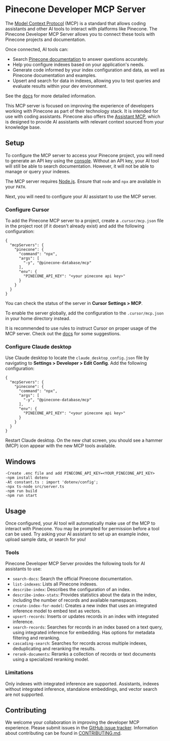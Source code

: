 # Pinecone Developer MCP Server

The [Model Context Protocol](https://modelcontextprotocol.io/introduction) (MCP) is a standard that allows coding assistants and other AI tools to interact with platforms like Pinecone. The Pinecone Developer MCP Server allows you to connect these tools with Pinecone projects and documentation.

Once connected, AI tools can:
* Search [Pinecone documentation](https://docs.pinecone.io) to answer questions accurately.
* Help you configure indexes based on your application's needs.
* Generate code informed by your index configuration and data, as well as Pinecone documentation and examples.
* Upsert and search for data in indexes, allowing you to test queries and evaluate results within your dev environment.

See the [docs](https://docs.pinecone.io/guides/operations/mcp-server) for more detailed information.

This MCP server is focused on improving the experience of developers working with Pinecone as part of their technology stack. It is intended for use with coding assistants. Pinecone also offers the [Assistant MCP](https://github.com/pinecone-io/assistant-mcp), which is designed to provide AI assistants with relevant context sourced from your knowledge base.

## Setup

To configure the MCP server to access your Pinecone project, you will need to generate an API key using the [console](https://app.pinecone.io). Without an API key, your AI tool will still be able to search documentation. However, it will not be able to manage or query your indexes.

The MCP server requires [Node.js](https://nodejs.org). Ensure that `node` and `npx` are available in your `PATH`.

Next, you will need to configure your AI assistant to use the MCP server.

### Configure Cursor

To add the Pinecone MCP server to a project, create a `.cursor/mcp.json` file in the project root (if it doesn't already exist) and add the following configuration:

```
{
  "mcpServers": {
    "pinecone": {
      "command": "npx",
      "args": [
        "-y", "@pinecone-database/mcp"
      ],
      "env": {
        "PINECONE_API_KEY": "<your pinecone api key>"
      }
    }
  }
}
```

You can check the status of the server in **Cursor Settings > MCP**.

To enable the server globally, add the configuration to the `.cursor/mcp.json` in your home directory instead.

It is recommended to use rules to instruct Cursor on proper usage of the MCP server. Check out the [docs](https://docs.pinecone.io/guides/operations/mcp-server#configure-cursor) for some suggestions.

### Configure Claude desktop

Use Claude desktop to locate the `claude_desktop_config.json` file by navigating to **Settings > Developer > Edit Config**. Add the following configuration:

```
{
  "mcpServers": {
    "pinecone": {
      "command": "npx",
      "args": [
        "-y", "@pinecone-database/mcp"
      ],
      "env": {
        "PINECONE_API_KEY": "<your pinecone api key>"
      }
    }
  }
}
```

Restart Claude desktop. On the new chat screen, you should see a hammer (MCP) icon appear with the new MCP tools available.


## Windows
```
-Create .enc file and add PINECONE_API_KEY=<YOUR_PINECONE_API_KEY>
-npm install dotenv
-At constant.ts : import 'dotenv/config';
-npx ts-node src/server.ts
-npm run build     
-npm run start
```

## Usage
Once configured, your AI tool will automatically make use of the MCP to interact with Pinecone. You may be prompted for permission before a tool can be used. Try asking your AI assistant to set up an example index, upload sample data, or search for you!

### Tools
Pinecone Developer MCP Server provides the following tools for AI assistants to use:
- `search-docs`: Search the official Pinecone documentation.
- `list-indexes`: Lists all Pinecone indexes.
- `describe-index`: Describes the configuration of an index.
- `describe-index-stats`: Provides statistics about the data in the index, including the  number of records and available namespaces.
- `create-index-for-model`: Creates a new index that uses an integrated inference model to embed text as vectors.
- `upsert-records`: Inserts or updates records in an index with integrated inference.
- `search-records`: Searches for records in an index based on a text query, using integrated inference for embedding. Has options for metadata filtering and reranking.
- `cascading-search`: Searches for records across multiple indexes, deduplicating and reranking the results.
- `rerank-documents`: Reranks a collection of records or text documents using a specialized reranking model.

### Limitations
Only indexes with integrated inference are supported. Assistants, indexes without integrated inference, standalone embeddings, and vector search are not supported.

## Contributing
We welcome your collaboration in improving the developer MCP experience. Please submit issues in the [GitHub issue tracker](https://github.com/pinecone-io/pinecone-mcp/issues). Information about contributing can be found in [CONTRIBUTING.md](CONTRIBUTING.md).
